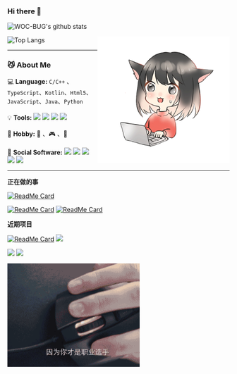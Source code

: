 ### Hi there 👋

![WOC-BUG's github stats](https://github-readme-stats.vercel.app/api?username=WOC-BUG&show_icons=true&theme=tokyonight)



<img align="right" alt="GIF" src="./img/1.gif" width = "300"/>

![Top Langs](https://github-readme-stats.vercel.app/api/top-langs/?username=WOC-BUG&layout=compact)



---

### :smirk_cat: About  Me

:computer: **Language:** ``C/C++`` 、``TypeScript``、``Kotlin``、``Html5``、``JavaScript``、``Java``、``Python``
<br><br>
:bulb:  **Tools:** ![](https://img.shields.io/badge/Cocos%20Creator-2.4.5-black) ![](https://img.shields.io/badge/Visual%20Studio-2019-purple) ![](https://img.shields.io/badge/Visual%20Studio-Code-007acc) ![](https://img.shields.io/badge/Android%20Studio-4.0.1-brightgren)
<br><br>
:ghost: **Hobby:** :art: 、:video_game: 、:book:
<br><br>
:balloon: **Social Software:** [![](https://img.shields.io/badge/dynamic/json?color=000000&logo=github&label=GitHub&query=%24.data.totalSubs&suffix=Followers&url=https%3A%2F%2Fapi.spencerwoo.com%2Fsubstats%2F%3Fsource%3Dgithub%26queryKey%3DWOC-BUG)](https://github.com/WOC-BUG) [![](https://img.shields.io/badge/dynamic/json?logo=bilibili&color=ff69b4&label=bilibili&query=%24.data.totalSubs&suffix=Followers&url=https%3A%2F%2Fapi.spencerwoo.com%2Fsubstats%2F%3Fsource%3Dbilibili%26queryKey%3D23005221)](https://space.bilibili.com/23005221)  [![](https://img.shields.io/badge/dynamic/json?logo=sina-weibo&color=E6162D&label=微博&query=%24.data.totalSubs&suffix=Followers&url=https%3A%2F%2Fapi.spencerwoo.com%2Fsubstats%2F%3Fsource%3Dweibo%26queryKey%3D7075760489)](https://weibo.com/u/7075760489) ![](https://img.shields.io/badge/QQ-1539777243-9cf) ![](https://img.shields.io/badge/LOFTER-WOC__BUG-green)
<br>

---

**正在做的事**

[![ReadMe Card](https://github-readme-stats.vercel.app/api/pin/?username=WOC-BUG&repo=Android-Study-Notes)](https://woc-bug.github.io/Android-Study-Notes/) 

 [![ReadMe Card](https://github-readme-stats.vercel.app/api/pin/?username=WOC-BUG&repo=Game-Engines-Study-Notes)](https://woc-bug.github.io/Game-Engines-Study-Notes/)  [![ReadMe Card](https://github-readme-stats.vercel.app/api/pin/?username=WOC-BUG&repo=Forest-Witch)](https://github.com/WOC-BUG/Forest-Witch)  

**近期项目**

[![ReadMe Card](https://github-readme-stats.vercel.app/api/pin/?username=WOC-BUG&repo=5G-Knowledge-Graph-and-Fusion-Media-Visualization)](https://github.com/WOC-BUG/5G-Knowledge-Graph-and-Fusion-Media-Visualization)   [<img class="col-lg-6" src="https://github-readme-stats.vercel.app/api/pin/?username=WOC-BUG&repo=Escape-From-The-Maze">](https://github.com/WOC-BUG/Escape-From-The-Maze) 

[<img class="col-lg-6" src="https://github-readme-stats.vercel.app/api/pin/?username=WOC-BUG&repo=BusLinesApp">](https://github.com/WOC-BUG/BusLinesApp)   [<img class="col-lg-6" src="https://github-readme-stats.vercel.app/api/pin/?username=WOC-BUG&repo=Constellation-App">](https://github.com/WOC-BUG/Constellation-App)   



<img alt="GIF" src="./img/code.gif" width = "300"/>